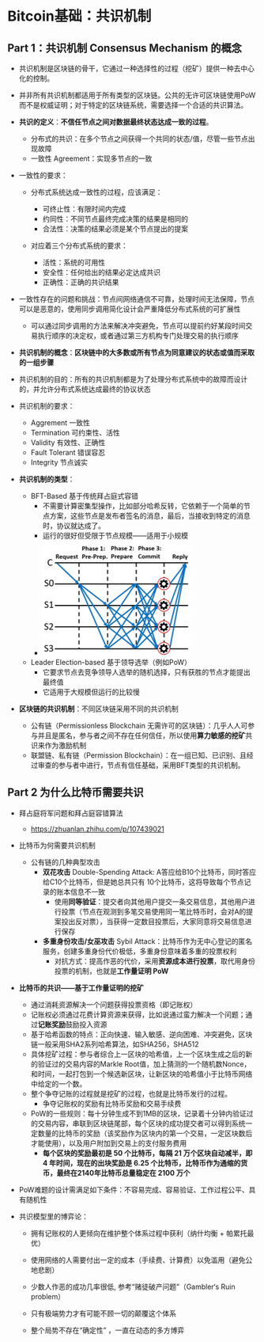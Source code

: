 # Bitcoin基础：共识机制

## Part 1：共识机制 Consensus Mechanism 的概念

* 共识机制是区块链的骨干，它通过一种选择性的过程（挖矿）提供一种去中心化的控制。

* 并非所有共识机制都适用于所有类型的区块链。公共的无许可区块链使用PoW而不是权威证明；对于特定的区块链系统，需要选择一个合适的共识算法。

* **共识的定义**：**不信任节点之间对数据最终状态达成一致的过程**。
  * 分布式的共识：在多个节点之间获得一个共同的状态/值，尽管一些节点出现故障
  * 一致性 Agreement：实现多节点的一致
  
* 一致性的要求：

  * 分布式系统达成一致性的过程，应该满足：
    * 可终止性：有限时间内完成
    * 约同性：不同节点最终完成决策的结果是相同的
    * 合法性：决策的结果必须是某个节点提出的提案

  * 对应着三个分布式系统的要求：
    * 活性：系统的可用性
    * 安全性：任何给出的结果必定达成共识
    * 正确性：正确的共识结果

* 一致性存在的问题和挑战：节点间网络通信不可靠，处理时间无法保障，节点可以是恶意的，使用同步调用简化设计会严重降低分布式系统的可扩展性

  * 可以通过同步调用的方法来解决冲突避免，节点可以提前约好某段时间交易执行顺序的决定权，或者通过第三方机构专门处理交易的执行顺序

    

* **共识机制的概念**：**区块链中的大多数或所有节点为同意建议的状态或值而采取的一组步骤**

* 共识机制的目的：所有的共识机制都是为了处理分布式系统中的故障而设计的，并允许分布式系统达成最终的协议状态

* 共识机制的要求：
  * Aggrement 一致性
  * Termination 可约束性、活性
  * Validity 有效性、正确性
  * Fault Tolerant 错误容忍
  * Integrity 节点诚实
  
* **共识机制的类型**：
  
  * BFT-Based 基于传统拜占庭式容错 
    * 不需要计算密集型操作，比如部分哈希反转，它依赖于一个简单的节点方案，这些节点是发布者签名的消息，最后，当接收到特定的消息时，协议就达成了。
    * 运行的很好但受限于节点规模——适用于小规模
    * ![image-20210923103021129](image/BFT-Based共识机制.png)
  * Leader Election-based 基于领导选举（例如PoW）
    * 它要求节点去竞争领导人选举的随机选择，只有获胜的节点才能提出最终值
    * 它适用于大规模但运行的比较慢
  
* **区块链的共识机制**：不同区块链采用不同的共识机制

  * 公有链（Permissionless Blockchain 无需许可的区块链）：几乎人人可参与并且是匿名，参与者之间不存在任何信任，所以使用**算力敏感的挖矿**共识来作为激励机制
  * 联盟链、私有链（Permission Blockchain）：在一组已知、已识别、且经过审查的参与者中进行，节点有信任基础，采用BFT类型的共识机制。                                                                                                                                                                                                                                                                                                                                                                                                                                                                                                                                   

## Part 2 为什么比特币需要共识

* 拜占庭将军问题和拜占庭容错算法
  * https://zhuanlan.zhihu.com/p/107439021
* 比特币为何需要共识机制
  * 公有链的几种典型攻击
    * **双花攻击** Double-Spending Attack: A答应给B10个比特币，同时答应给C10个比特币，但是她总共只有 10个比特币，这将导致每个节点记录的账本信息不一致
      * 使用**同等验证**：提交者向其他用户提交一条交易信息，其他用户进行投票（节点在观测到多笔交易使用同一笔比特币时，会对A的提案投出反对票），当获得一定数目投票后，大家同意将交易信息进行保存
    * **多重身份攻击/女巫攻击** Sybil Attack：比特币作为无中心登记的匿名服务，创建多重身份代价极低，多重身份意味着多重的投票权利
      * 对抗方式：提高作恶的代价，采用**资源成本进行投票**，取代用身份投票的机制，也就是**工作量证明 PoW**

* **比特币的共识——基于工作量证明的挖矿**
  * 通过消耗资源解决一个问题获得投票资格（即记账权）
  * 记账权必须通过花费计算资源来获得，比如说通过蛮力解决一个问题；通过**记账奖励**鼓励投入资源
  * 基于哈希函数的特点：正向快速、输入敏感、逆向困难、冲突避免，区块链一般采用SHA2系列哈希算法，如SHA256，SHA512
  * 具体挖矿过程：参与者综合上一区块的哈希值，上一个区块生成之后的新的验证过的交易内容的Markle Root值，加上猜测的一个随机数Nonce，和时间，一起打包到一个候选新区块，让新区块的哈希值小于比特币网络中给定的一个数。
  * 整个争夺记账的过程就是挖矿的过程，也就是比特币发行的过程。
    * 争夺记账权的奖励有比特币奖励和交易手续费
  * PoW的一些规则：每十分钟生成不到1MB的区块，记录着十分钟内验证过的交易内容，串联到区块链尾部，每个区块的成功提交者可以得到系统一定数量的比特币的奖励（该奖励作为区块内的第一个交易，一定区块数后才能使用），以及用户附加到交易上的支付服务费用
    * **每个区块的奖励最初是 50 个比特币，每隔 21 万个区块自动减半，即 4 年时间，现在的出块奖励是 6.25 个比特币，比特币作为通缩的货币，最终在2140年比特币总量稳定在 2100 万个**

* PoW难题的设计需满足如下条件：不容易完成、容易验证、工作过程公平、具有随机性

* 共识模型里的博弈论：

  * 拥有记账权的人更倾向在维护整个体系过程中获利（纳什均衡 + 帕累托最优）

  * 使用网络的人需要付出一定的成本（手续费、计算费）以免滥用（避免公地悲剧） 

  * 少数人作恶的成功几率很低, 参考“赌徒破产问题”（Gambler‘s Ruin problem） 

  * 只有极端势力才有可能不顾一切的颠覆这个体系 

  * 整个局势不存在“确定性” ，一直在动态的多方博弈

    

